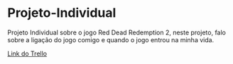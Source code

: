 # Projeto-Individual
Projeto Individual sobre o jogo Red Dead Redemption 2, neste projeto, falo sobre a ligação do jogo comigo e quando o jogo entrou na minha vida.

[Link do Trello]([(https://trello.com/b/dFdMTaj2/projeto-individual)])
